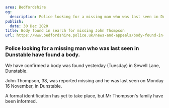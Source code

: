 ```yaml
area: Bedfordshire
og:
  description: Police looking for a missing man who was last seen in Dunstable have found a body.
publish:
  date: 30 Dec 2020
title: Body found in search for missing John Thompson
url: https://www.bedfordshire.police.uk/news-and-appeals/body-found-in-search
```

### Police looking for a missing man who was last seen in Dunstable have found a body.

We have confirmed a body was found yesterday (Tuesday) in Sewell Lane, Dunstable.

John Thompson, 38, was reported missing and he was last seen on Monday 16 November, in Dunstable.

A formal identification has yet to take place, but Mr Thompson's family have been informed.
